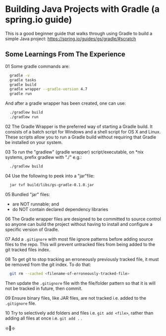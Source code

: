 # Building Java Projects with Gradle (a spring.io guide)

This is a good beginner guide that walks through using Gradle to build a simple Java project:
<https://spring.io/guides/gs/gradle/#scratch>

## Some Learnings From The Experience

01 Some gradle commands are:

  ``` bash
    gradle -v
    gradle tasks
    gradle build
    gradle wrapper --gradle-version 4.7
    gradle run
  ```

  And after a gradle wrapper has been created, one can use:

  ``` bash
    ./gradlew build
    ./gradlew run
  ```

02 The Gradle Wrapper is the preferred way of starting a Gradle build. It consists of a batch script for Windows and 
   a shell script for OS X and Linux. These scripts allow you to run a Gradle build without requiring that Gradle be installed 
   on your system.

03 To run the "gradlew" (gradle wrapper) script/executable, on *nix systems,  prefix gradlew with "./" e.g.:

  ``` bash
    ./gradlew build
  ```  

04 Use the following to peek into a "jar"file:

  ``` bash
    jar tvf build/libs/gs-gradle-0.1.0.jar
  ```

05 Bundled "jar" files:

- are NOT runnable; and
- do NOT contain declared dependency libraries

06 The Gradle wrapper files are designed to be committed to source control so anyone can build the project without having to install and configure a specific version of Gradle.

07 Add a `.gitignore` with most file ignore patterns before adding source files to the repo. This will prevent untracked files from being added to the git tracked files index.

08 To get git to stop tracking an erroneously previously tracked file, it must be removed from the git index. To do that:

  ``` bash
    git rm --cached <filename-of-erroneously-tracked-file>
  ```

  Then update the `.gitignore` file with the file/folder pattern so that it is will not be tracked in future, then commit.

09 Ensure binary files, like JAR files, are not tracked i.e. added to the `.gitignore` file.

10 Try to selectively add folders and files i.e. `git add <file>`, rather than adding all files at once i.e. `git add .` .

❇️🍰❇️